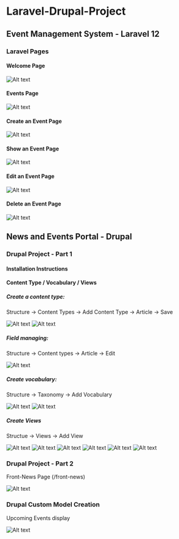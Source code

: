 # Laravel-Drupal-Project

## Event Management System - Laravel 12 
 
### Laravel Pages

#### Welcome Page
![Alt text](1.WelcomePage.PNG)


#### Events Page
![Alt text](2.EventsPage.PNG)


#### Create an Event Page
![Alt text](3.CreatePage.PNG)


#### Show an Event Page
![Alt text](4.ShowPage.PNG)



#### Edit an Event Page
![Alt text](5.EditPage.PNG)



#### Delete an Event Page
![Alt text](6.DeletePage.PNG)


## News and Events Portal - Drupal 

### Drupal Project - Part 1

#### Installation Instructions

#### Content Type / Vocabulary / Views


##### Create a content type:
Structure -> Content Types -> Add Content Type -> Article -> Save

![Alt text](ContentTypes1.PNG)
![Alt text](Content2.PNG)


##### Field managing:

Structure -> Content types -> Article -> Edit 


![Alt text](ManageFields.PNG)

##### Create vocabulary:

Structure -> Taxonomy -> Add Vocabulary

![Alt text](Vocabulary1.PNG)
![Alt text](Vocabulary2.PNG)


##### Create Views

Structue -> Views -> Add View 

![Alt text](Views1.PNG)
![Alt text](Views2.PNG)
![Alt text](Views3.PNG)
![Alt text](Views4.PNG)
![Alt text](Views5.PNG)
![Alt text](Views7.PNG)

### Drupal Project - Part 2

Front-News Page (/front-news)

![Alt text](front-news1.PNG)


### Drupal Custom Model Creation

Upcoming Events display 

![Alt text](Laravel-Drupal.PNG)





















